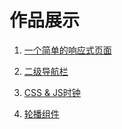 # 作品展示

1. [一个简单的响应式页面](https://oneleven.github.io/products/1.一个简单的交互式响应页面/index.html)


2. [二级导航栏](https://oneleven.github.io/products/2.二级导航栏/index.html)

3. [CSS & JS时钟](https://oneleven.github.io/products/CSS&JS时钟/index.html)

4. [轮播组件](https://oneleven.github.io/products/轮播组件/index.html)

   ​


